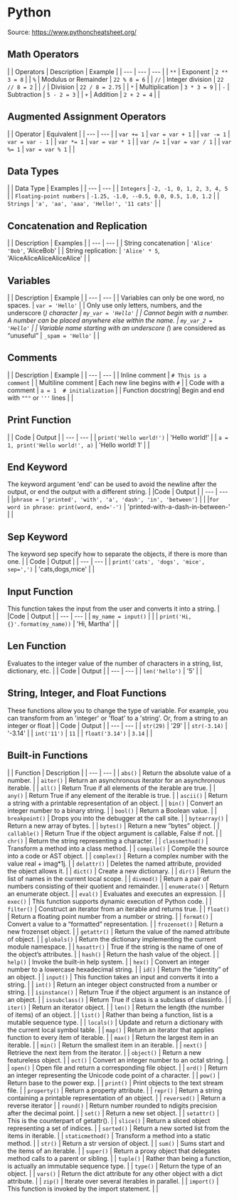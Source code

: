 # Python
Source: https://www.pythoncheatsheet.org/

## Math Operators
|
| Operators | Description | Example |
| --- | --- | --- |
| `**` | Exponent | `2 ** 3 = 8` |
| `%` | Modulus or Remainder | `22 % 8 = 6` |
| `//` | Integer division | `22 // 8 = 2` |
| `/` | Division | `22 / 8 = 2.75` |
| `*` | Multiplication | `3 * 3 = 9` |
| `-` | Subtraction | `5 - 2 = 3` |
| `+` | Addition | `2 + 2 = 4` |
|
## Augmented Assignment Operators
|
| Operator | Equivalent |
| --- | --- |
| `var += 1` | `var = var + 1` |
| `var -= 1` | `var = var - 1` |
| `var *= 1` | `var = var * 1` |
| `var /= 1` | `var = var / 1` |
| `var %= 1` | `var = var % 1` |
|
## Data Types
|
| Data Type | Examples |
| --- | --- |
| `Integers` | `-2, -1, 0, 1, 2, 3, 4, 5` |
| `Floating-point numbers` | `-1.25, -1.0, --0.5, 0.0, 0.5, 1.0, 1.2` |
| `Strings` | `'a', 'aa', 'aaa', 'Hello!', '11 cats'` |
|
## Concatenation and Replication
|
| Description | Examples |
| --- | --- |
| String concatenation | `'Alice' 'Bob'`, 'AliceBob' |
| String replication: | `'Alice' * 5`, 'AliceAliceAliceAliceAlice' |
|
## Variables
|
| Description | Example |
| --- | --- |
| Variables can only be one word, no spaces. | `var = 'Hello'` |
| Only use only letters, numbers, and the underscore (_) character | `my_var = 'Hello'` |
| Cannot begin with a number. A number can be placed anywhere else within the name. | `my_var_2 = 'Hello'` |
| Variable name starting with an underscore (_) are considered as “unuseful” | `_spam = 'Hello'` |
|
## Comments
|
| Description | Example |
| --- | --- |
| Inline comment | `# This is a comment` |
| Multiline comment | Each new line begins with `#` |
| Code with a comment | `a = 1  # initialization` |
| Function docstring| Begin and end with `"""` or `'''` lines |
|
## Print Function
|
| Code | Output |
| --- | --- |
| `print('Hello world!')` | 'Hello world!' |
| `a = 1, print('Hello world!', a)` | 'Hello world! 1' |
|
## End Keyword
The keyword argument 'end' can be used to avoid the newline after the output, or end the output with a different string.
|
|Code | Output |
| --- | --- |
|`phrase = ['printed', 'with', 'a', 'dash', 'in', 'between']` |  |
|`for word in phrase: print(word, end='-')` | 'printed-with-a-dash-in-between-' |
|
## Sep Keyword
The keyword sep specify how to separate the objects, if there is more than one.
|
| Code | Output |
| --- | --- |
| `print('cats', 'dogs', 'mice', sep=',')` | 'cats,dogs,mice' |
|
## Input Function
This function takes the input from the user and converts it into a string.
|
|Code | Output |
| --- | --- |
| `my_name = input()` | |
| `print('Hi, {}'.format(my_name))` | 'Hi, Martha' |
|
## Len Function
Evaluates to the integer value of the number of characters in a string, list, dictionary, etc.
|
| Code | Output |
| --- | --- |
| `len('hello')` | '5' |
|
## String, Integer, and Float Functions
These functions allow you to change the type of variable. For example, you can transform from an 'integer' or 'float' to a 'string'. Or, from a string to an integer or float
|
| Code | Output |
| --- | --- |
| `str(29)` | '29' |
| `str(-3.14)` | '-3.14' |
| `int('11')` | `11` |
| `float('3.14')` | `3.14` |
|
## Built-in Functions
|
| Function | Description |
| --- | --- |
| `abs()` | Return the absolute value of a number. |
| `aiter()` | Return an asynchronous iterator for an asynchronous iterable. |
| `all()` | Return True if all elements of the iterable are true. |
| `any()` | Return True if any element of the iterable is true. |
| `ascii()` | Return a string with a printable representation of an object. |
| `bin()` | Convert an integer number to a binary string. |
| `bool()` | Return a Boolean value. |
| `breakpoint()` | Drops you into the debugger at the call site. |
| `bytearray()` | Return a new array of bytes. |
| `bytes()` | Return a new “bytes” object. |
| `callable()` | Return True if the object argument is callable, False if not. |
| `chr()` | Return the string representing a character. |
| `classmethod()` | Transform a method into a class method. |
| `compile()` | Compile the source into a code or AST object. |
| `complex()` | Return a complex number with the value real + imag*1j. |
| `delattr()` | Deletes the named attribute, provided the object allows it. |
| `dict()` | Create a new dictionary. |
| `dir()` | Return the list of names in the current local scope. |
| `divmod()` | Return a pair of numbers consisting of their quotient and remainder. |
| `enumerate()` | Return an enumerate object. |
| `eval()` | Evaluates and executes an expression. |
| `exec()` | This function supports dynamic execution of Python code. |
| `filter()` | Construct an iterator from an iterable and returns true. |
| `float()` | Return a floating point number from a number or string. |
| `format()` | Convert a value to a “formatted” representation. |
| `frozenset()` | Return a new frozenset object. |
| `getattr()` | Return the value of the named attribute of object. |
| `globals()` | Return the dictionary implementing the current module namespace. |
| `hasattr()` | True if the string is the name of one of the object’s attributes. |
| `hash()` | Return the hash value of the object. |
| `help()` | Invoke the built-in help system. |
| `hex()` | Convert an integer number to a lowercase hexadecimal string. |
| `id()` | Return the “identity” of an object. |
| `input()` | This function takes an input and converts it into a string. |
| `int()` | Return an integer object constructed from a number or string. |
| `isinstance()` | Return True if the object argument is an instance of an object. |
| `issubclass()` | Return True if class is a subclass of classinfo. |
| `iter()` | Return an iterator object. |
| `len()` | Return the length (the number of items) of an object. |
| `list()` | Rather than being a function, list is a mutable sequence type. |
| `locals()` | Update and return a dictionary with the current local symbol table. |
| `map()` | Return an iterator that applies function to every item of iterable. |
| `max()` | Return the largest item in an iterable. |
| `min()` | Return the smallest item in an iterable. |
| `next()` | Retrieve the next item from the iterator. |
| `object()` | Return a new featureless object. |
| `oct()` | Convert an integer number to an octal string. |
| `open()` | Open file and return a corresponding file object. |
| `ord()` | Return an integer representing the Unicode code point of a character. |
| `pow()` | Return base to the power exp. |
| `print()` | Print objects to the text stream file. |
| `property()` | Return a property attribute. |
| `repr()` | Return a string containing a printable representation of an object. |
| `reversed()` | Return a reverse iterator |
| `round()` | Return number rounded to ndigits precision after the decimal point. |
| `set()` | Return a new set object. |
| `setattr()` | This is the counterpart of getattr(). |
| `slice()` | Return a sliced object representing a set of indices. |
| `sorted()` | Return a new sorted list from the items in iterable. |
| `staticmethod()` | Transform a method into a static method. |
| `str()` | Return a str version of object. |
| `sum()` | Sums start and the items of an iterable. |
| `super()` | Return a proxy object that delegates method calls to a parent or sibling. |
| `tuple()` | Rather than being a function, is actually an immutable sequence type. |
| `type()` | Return the type of an object. |
| `vars()` | Return the dict attribute for any other object with a dict attribute. |
| `zip()` | Iterate over several iterables in parallel. |
| `import()` | This function is invoked by the import statement. |
|